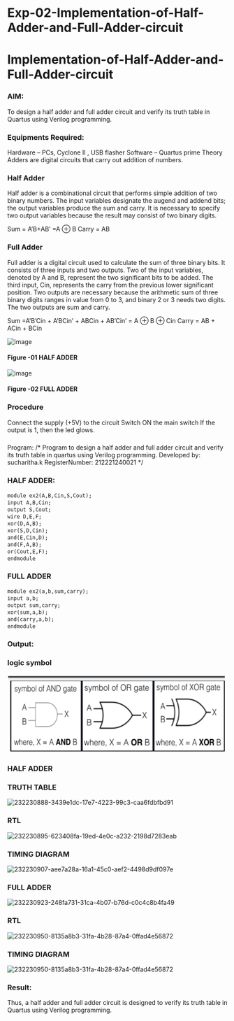 # Exp-02-Implementation-of-Half-Adder-and-Full-Adder-circuit

# Implementation-of-Half-Adder-and-Full-Adder-circuit
### AIM:
To design a half adder and full adder circuit and verify its truth table in Quartus using Verilog programming.

### Equipments Required:
Hardware – PCs, Cyclone II , USB flasher
Software – Quartus prime
Theory
Adders are digital circuits that carry out addition of numbers.

### Half Adder
Half adder is a combinational circuit that performs simple addition of two binary numbers. The input variables designate the augend and addend bits; the output variables produce the sum and carry. It is necessary to specify two output variables because the result may consist of two binary digits.

Sum = A’B+AB’ =A ⊕ B Carry = AB

### Full Adder
Full adder is a digital circuit used to calculate the sum of three binary bits. It consists of three inputs and two outputs. Two of the input variables, denoted by A and B, represent the two significant bits to be added. The third input, Cin, represents the carry from the previous lower significant position. Two outputs are necessary because the arithmetic sum of three binary digits ranges in value from 0 to 3, and binary 2 or 3 needs two digits. The two outputs are sum and carry.

Sum =A’B’Cin + A’BCin’ + ABCin + AB’Cin’ = A ⊕ B ⊕ Cin Carry = AB + ACin + BCin

 ![image](https://user-images.githubusercontent.com/36288975/163552156-a13e5a56-c638-4110-97d9-8896907c8d25.png)

#### Figure -01 HALF ADDER 


![image](https://user-images.githubusercontent.com/36288975/163552057-b3547877-6d07-45b4-b7e0-bcfebfad9e1d.png)

#### Figure -02 FULL ADDER 

### Procedure

Connect the supply (+5V) to the circuit
Switch ON the main switch
If the output is 1, then the led glows.
### 
Program:
/*
Program to design a half adder and full adder circuit and verify its truth table in quartus using Verilog programming.
Developed by: sucharitha.k
RegisterNumber:  212221240021
*/
### HALF ADDER:
~~~
module ex2(A,B,Cin,S,Cout); 
input A,B,Cin;
output S,Cout; 
wire D,E,F;
xor(D,A,B);
xor(S,D,Cin); 
and(E,Cin,D);
and(F,A,B); 
or(Cout,E,F);
endmodule
~~~
### FULL ADDER
~~~
module ex2(a,b,sum,carry);
input a,b;
output sum,carry;
xor(sum,a,b);
and(carry,a,b);
endmodule
~~~
### Output:
### logic symbol
![output](https://github.com/Sucharithachowdary/Exp-02-Implementation-of-Half-Adder-and-Full-Adder-circuit/blob/main/logic%20symbol.png)
### HALF ADDER
### TRUTH TABLE
![232230888-3439e1dc-17e7-4223-99c3-caa6fdbfbd91](https://user-images.githubusercontent.com/94166007/233142013-c80c5910-80d2-4c9a-8d55-21bd9ff1008a.png)

### RTL
![232230895-623408fa-19ed-4e0c-a232-2198d7283eab](https://user-images.githubusercontent.com/94166007/233142056-fc3ba256-32b6-454f-8a2d-a2df898d7357.png)

### TIMING DIAGRAM
![232230907-aee7a28a-16a1-45c0-aef2-4498d9df097e](https://user-images.githubusercontent.com/94166007/233142077-07188412-2089-435d-9c67-a03f94043cd6.png)

### FULL ADDER
![232230923-248fa731-31ca-4b07-b76d-c0c4c8b4fa49](https://user-images.githubusercontent.com/94166007/233142156-b794ba87-9f3b-4947-a72a-4625c8aeebd6.png)

### RTL

![232230950-8135a8b3-31fa-4b28-87a4-0ffad4e56872](https://user-images.githubusercontent.com/94166007/233142305-59c4bf0c-1ad5-481f-83a1-663f4dbadb98.png)

### TIMING DIAGRAM
![232230950-8135a8b3-31fa-4b28-87a4-0ffad4e56872](https://user-images.githubusercontent.com/94166007/233142391-03194506-e424-4895-a35a-580948990a82.png)



### Result:
Thus, a half adder and full adder circuit is designed to verify its truth table in Quartus using Verilog programming.
